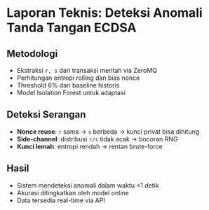 # Laporan Teknis: Deteksi Anomali Tanda Tangan ECDSA

## Metodologi
- Ekstraksi `r, s` dari transaksi mentah via ZeroMQ
- Perhitungan entropi rolling dan bias nonce
- Threshold 6% dari baseline historis
- Model Isolation Forest untuk adaptasi

## Deteksi Serangan
- **Nonce reuse**: `r` sama → `s` berbeda → kunci privat bisa dihitung
- **Side-channel**: distribusi `r/s` tidak acak → bocoran RNG
- **Kunci lemah**: entropi rendah → rentan brute-force

## Hasil
- Sistem mendeteksi anomali dalam waktu <1 detik
- Akurasi ditingkatkan oleh model online
- Data tersedia real-time via API